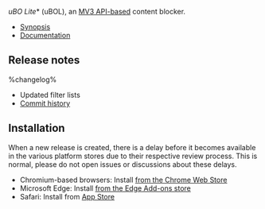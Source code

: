 *uBO Lite** (uBOL), an [MV3 API-based](https://developer.chrome.com/docs/extensions/mv3/intro/) content blocker.

- [Synopsis](https://github.com/uBlockOrigin/uBOL-issues#readme)
- [Documentation](https://github.com/uBlockOrigin/uBOL-home/wiki)

## Release notes

%changelog%
- Updated filter lists
- [Commit history](https://github.com/uBlockOrigin/uBOL-home/commits/%tag%)

## Installation

When a new release is created, there is a delay before it becomes available in the various platform stores due to their respective review process. This is normal, please do not open issues or discussions about these delays.

- Chromium-based browsers: Install [from the Chrome Web Store](https://chrome.google.com/webstore/detail/ddkjiahejlhfcafbddmgiahcphecmpfh)
- Microsoft Edge: Install [from the Edge Add-ons store](https://microsoftedge.microsoft.com/addons/detail/ublock-origin-lite/cimighlppcgcoapaliogpjjdehbnofhn)
- Safari: Install from [App Store](https://apps.apple.com/us/app/ublock-origin-lite/id6745342698)
